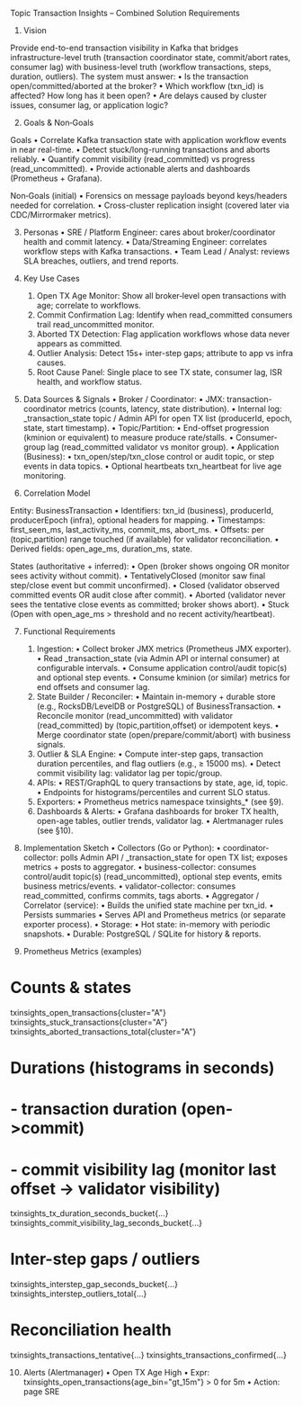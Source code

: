 Topic Transaction Insights – Combined Solution Requirements

1) Vision

Provide end-to-end transaction visibility in Kafka that bridges infrastructure-level truth (transaction coordinator state, commit/abort rates, consumer lag) with business-level truth (workflow transactions, steps, duration, outliers). The system must answer:
	•	Is the transaction open/committed/aborted at the broker?
	•	Which workflow (txn_id) is affected? How long has it been open?
	•	Are delays caused by cluster issues, consumer lag, or application logic?

2) Goals & Non‑Goals

Goals
	•	Correlate Kafka transaction state with application workflow events in near real-time.
	•	Detect stuck/long-running transactions and aborts reliably.
	•	Quantify commit visibility (read_committed) vs progress (read_uncommitted).
	•	Provide actionable alerts and dashboards (Prometheus + Grafana).

Non‑Goals (initial)
	•	Forensics on message payloads beyond keys/headers needed for correlation.
	•	Cross-cluster replication insight (covered later via CDC/Mirrormaker metrics).

3) Personas
	•	SRE / Platform Engineer: cares about broker/coordinator health and commit latency.
	•	Data/Streaming Engineer: correlates workflow steps with Kafka transactions.
	•	Team Lead / Analyst: reviews SLA breaches, outliers, and trend reports.

4) Key Use Cases
	1.	Open TX Age Monitor: Show all broker‑level open transactions with age; correlate to workflows.
	2.	Commit Confirmation Lag: Identify when read_committed consumers trail read_uncommitted monitor.
	3.	Aborted TX Detection: Flag application workflows whose data never appears as committed.
	4.	Outlier Analysis: Detect 15s+ inter-step gaps; attribute to app vs infra causes.
	5.	Root Cause Panel: Single place to see TX state, consumer lag, ISR health, and workflow status.

5) Data Sources & Signals
	•	Broker / Coordinator:
	•	JMX: transaction-coordinator metrics (counts, latency, state distribution).
	•	Internal log: _transaction_state topic / Admin API for open TX list (producerId, epoch, state, start timestamp).
	•	Topic/Partition:
	•	End-offset progression (kminion or equivalent) to measure produce rate/stalls.
	•	Consumer-group lag (read_committed validator vs monitor group).
	•	Application (Business):
	•	txn_open/step/txn_close control or audit topic, or step events in data topics.
	•	Optional heartbeats txn_heartbeat for live age monitoring.

6) Correlation Model

Entity: BusinessTransaction
	•	Identifiers: txn_id (business), producerId, producerEpoch (infra), optional headers for mapping.
	•	Timestamps: first_seen_ms, last_activity_ms, commit_ms, abort_ms.
	•	Offsets: per (topic,partition) range touched (if available) for validator reconciliation.
	•	Derived fields: open_age_ms, duration_ms, state.

States (authoritative + inferred):
	•	Open (broker shows ongoing OR monitor sees activity without commit).
	•	TentativelyClosed (monitor saw final step/close event but commit unconfirmed).
	•	Closed (validator observed committed events OR audit close after commit).
	•	Aborted (validator never sees the tentative close events as committed; broker shows abort).
	•	Stuck (Open with open_age_ms > threshold and no recent activity/heartbeat).

7) Functional Requirements
	1.	Ingestion:
	•	Collect broker JMX metrics (Prometheus JMX exporter).
	•	Read _transaction_state (via Admin API or internal consumer) at configurable intervals.
	•	Consume application control/audit topic(s) and optional step events.
	•	Consume kminion (or similar) metrics for end offsets and consumer lag.
	2.	State Builder / Reconciler:
	•	Maintain in-memory + durable store (e.g., RocksDB/LevelDB or PostgreSQL) of BusinessTransaction.
	•	Reconcile monitor (read_uncommitted) with validator (read_committed) by (topic,partition,offset) or idempotent keys.
	•	Merge coordinator state (open/prepare/commit/abort) with business signals.
	3.	Outlier & SLA Engine:
	•	Compute inter-step gaps, transaction duration percentiles, and flag outliers (e.g., ≥ 15000 ms).
	•	Detect commit visibility lag: validator lag per topic/group.
	4.	APIs:
	•	REST/GraphQL to query transactions by state, age, id, topic.
	•	Endpoints for histograms/percentiles and current SLO status.
	5.	Exporters:
	•	Prometheus metrics namespace txinsights_* (see §9).
	6.	Dashboards & Alerts:
	•	Grafana dashboards for broker TX health, open-age tables, outlier trends, validator lag.
	•	Alertmanager rules (see §10).

8) Implementation Sketch
	•	Collectors (Go or Python):
	•	coordinator-collector: polls Admin API / _transaction_state for open TX list; exposes metrics + posts to aggregator.
	•	business-collector: consumes control/audit topic(s) (read_uncommitted), optional step events, emits business metrics/events.
	•	validator-collector: consumes read_committed, confirms commits, tags aborts.
	•	Aggregator / Correlator (service):
	•	Builds the unified state machine per txn_id.
	•	Persists summaries
	•	Serves API and Prometheus metrics (or separate exporter process).
	•	Storage:
	•	Hot state: in-memory with periodic snapshots.
	•	Durable: PostgreSQL / SQLite for history & reports.

9) Prometheus Metrics (examples)

# Counts & states
txinsights_open_transactions{cluster="A"}  
txinsights_stuck_transactions{cluster="A"} 
txinsights_aborted_transactions_total{cluster="A"}

# Durations (histograms in seconds)
# - transaction duration (open->commit)
# - commit visibility lag (monitor last offset -> validator visibility)
txinsights_tx_duration_seconds_bucket{...}
txinsights_commit_visibility_lag_seconds_bucket{...}

# Inter-step gaps / outliers
txinsights_interstep_gap_seconds_bucket{...}
txinsights_interstep_outliers_total{...}

# Reconciliation health
txinsights_transactions_tentative{...}
txinsights_transactions_confirmed{...}

10) Alerts (Alertmanager)
	•	Open TX Age High
	•	Expr: txinsights_open_transactions{age_bin="gt_15m"} > 0 for 5m
	•	Action: page SRE
